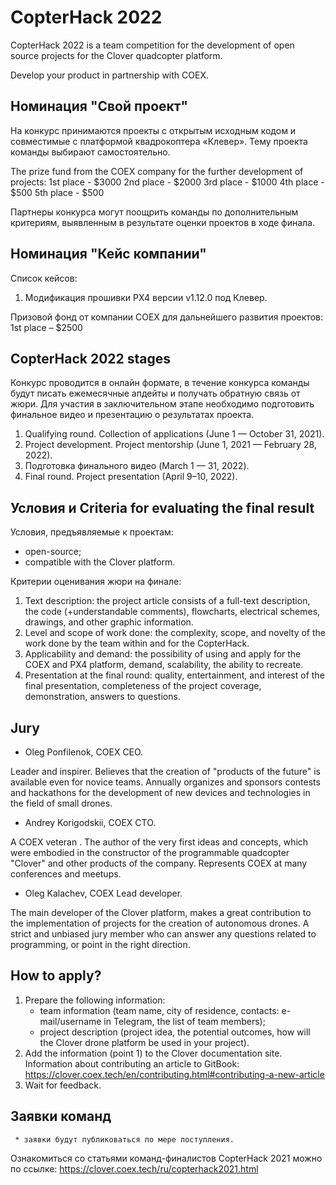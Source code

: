 # CopterHack 2022

CopterHack 2022 is a team competition for the development of open source projects for the Clover quadcopter platform.

Develop your product in partnership with COEX. 

## Номинация "Свой проект"

На конкурс принимаются  проекты с открытым исходным кодом и совместимые с платформой квадрокоптера «Клевер». Тему проекта команды выбирают самостоятельно.

The prize fund from the COEX company for the further development of projects:
1st place - $3000
2nd place - $2000
3rd place - $1000
4th place - $500
5th place - $500

Партнеры конкурса могут поощрить команды по дополнительным критериям, выявленным в результате оценки проектов в ходе финала.

## Номинация "Кейс компании"

Список кейсов:
1. Модификация прошивки PX4 версии v1.12.0 под Клевер.

Призовой фонд от компании COEX для дальнейшего развития проектов:
  1st place – $2500 

## CopterHack 2022 stages

Конкурс проводится в онлайн формате, в течение конкурса команды будут писать ежемесячные апдейты и получать обратную связь от жюри. Для участия в заключительном этапе необходимо подготовить финальное видео и презентацию о результатах проекта.

1. Qualifying round. Collection of applications (June 1 — October 31, 2021).
2. Project development. Project mentorship (June 1, 2021 — February 28, 2022).
3. Подготовка финального видео (March 1 — 31, 2022).
4. Final round. Project presentation (April 9–10, 2022).

## Условия и Сriteria for evaluating the final result

Условия, предъявляемые к проектам:
  * open-source;
  * compatible with the Clover platform.

Критерии оценивания жюри на финале:
1. Text description: the project article consists of a full-text description, the code (+understandable comments), flowcharts, electrical schemes, drawings, and other graphic information.
2. Level and scope of work done: the complexity, scope, and novelty of the work done by the team within and for the CopterHack.
3. Аpplicability and demand: the possibility of using and apply for the COEX and PX4 platform, demand, scalability, the ability to recreate.
4. Presentation at the final round: quality, entertainment, and interest of the final presentation, completeness of the project coverage, demonstration, answers to questions. 

## Jury

  * Oleg Ponfilenok, COEX CEO.
  

Leader and inspirer. 
Believes that the creation of "products of the future" is available even for novice teams.
Annually organizes and sponsors contests and hackathons for the development of new devices and technologies in the field of small drones. 
  * Andrey Korigodskii, COEX CTO.
  

A COEX veteran . The author of the very first ideas and concepts, which were embodied in the constructor of the programmable 
quadcopter "Clover" and other products of the company. Represents COEX at many conferences and meetups. 
  * Oleg Kalachev, COEX Lead developer.
  

The main developer of the Clover platform, makes a great contribution to the implementation of projects for the creation of autonomous drones. A strict and unbiased jury member who can answer any questions related to programming, or point in the right direction.

## How to apply?

1. Prepare the following information:
     * team information (team name, city of residence, contacts: e-mail/username in Telegram, the list of team members);
     * project description (project idea, the potential outcomes, how will the Clover drone platform be used in your project).
2. Add the information (point 1) to the Clover documentation site. Information about contributing an article to GitBook: https://clover.coex.tech/en/contributing.html#contributing-a-new-article 
3. Wait for feedback.

## Заявки команд

     * заявки будут публиковаться по мере поступления.

Ознакомиться со статьями команд-финалистов CopterHack 2021 можно по ссылке: https://clover.coex.tech/ru/copterhack2021.html




